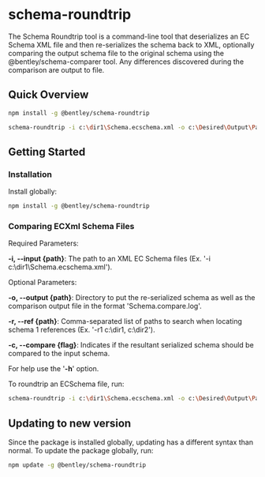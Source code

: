 ﻿# schema-roundtrip

The Schema Roundtrip tool is a command-line tool that deserializes an EC Schema XML file and then re-serializes the schema back to XML, optionally comparing the output schema file to the original schema
using the @bentley/schema-comparer tool. Any differences discovered during the comparison are output to file.

## Quick Overview

```sh
npm install -g @bentley/schema-roundtrip

schema-roundtrip -i c:\dir1\Schema.ecschema.xml -o c:\Desired\Output\Path\ -r c:\\dir1 -r c:\\dir2 -c
```

## Getting Started

### Installation

Install globally:

```sh
npm install -g @bentley/schema-roundtrip
```

### Comparing ECXml Schema Files

Required Parameters:

**-i, --input {path}**: The path to an XML EC Schema files (Ex. '-i c:\dir1\Schema.ecschema.xml').

Optional Parameters:

**-o, --output {path}**: Directory to put the re-serialized schema as well as the comparison output file in the format 'Schema.compare.log'.

**-r, --ref {path}**: Comma-separated list of paths to search when locating schema 1 references (Ex. '-r1 c:\\dir1, c:\\dir2').

**-c, --compare {flag}**: Indicates if the resultant serialized schema should be compared to the input schema.

For help use the '**-h**' option.

To roundtrip an ECSchema file, run:

```sh
schema-roundtrip -i c:\dir1\Schema.ecschema.xml -o c:\Desired\Output\Path\ -r c:\\dir1 -r c:\\dir2 -c
```

## Updating to new version

Since the package is installed globally, updating has a different syntax than normal. To update the package globally, run:

```sh
npm update -g @bentley/schema-roundtrip
```
